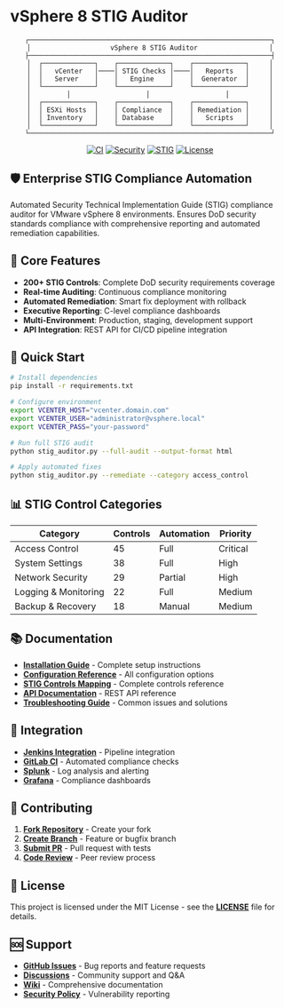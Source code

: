 # vSphere 8 STIG Auditor

<div align="center">

```
┌─────────────────────────────────────────────────────────────┐
│                    vSphere 8 STIG Auditor                  │
├─────────────────────────────────────────────────────────────┤
│  ┌─────────────┐    ┌─────────────┐    ┌─────────────┐     │
│  │   vCenter   │────│ STIG Checks │────│   Reports   │     │
│  │   Server    │    │   Engine    │    │  Generator  │     │
│  └─────────────┘    └─────────────┘    └─────────────┘     │
│         │                   │                   │          │
│  ┌─────────────┐    ┌─────────────┐    ┌─────────────┐     │
│  │ ESXi Hosts  │    │ Compliance  │    │ Remediation │     │
│  │ Inventory   │    │ Database    │    │   Scripts   │     │
│  └─────────────┘    └─────────────┘    └─────────────┘     │
└─────────────────────────────────────────────────────────────┘
```

[![CI](https://github.com/uldyssian-sh/vsphere8-stig-auditor/workflows/CI/badge.svg)](https://github.com/uldyssian-sh/vsphere8-stig-auditor/actions)
[![Security](https://github.com/uldyssian-sh/vsphere8-stig-auditor/workflows/Security/badge.svg)](https://github.com/uldyssian-sh/vsphere8-stig-auditor/security)
[![STIG](https://img.shields.io/badge/STIG-Compliant-green.svg)](https://public.cyber.mil/stigs/)
[![License](https://img.shields.io/badge/License-MIT-yellow.svg)](https://opensource.org/licenses/MIT)

</div>

## 🛡️ Enterprise STIG Compliance Automation

Automated Security Technical Implementation Guide (STIG) compliance auditor for VMware vSphere 8 environments. Ensures DoD security standards compliance with comprehensive reporting and automated remediation capabilities.

## 🎯 Core Features

- **200+ STIG Controls**: Complete DoD security requirements coverage
- **Real-time Auditing**: Continuous compliance monitoring
- **Automated Remediation**: Smart fix deployment with rollback
- **Executive Reporting**: C-level compliance dashboards
- **Multi-Environment**: Production, staging, development support
- **API Integration**: REST API for CI/CD pipeline integration

## 🚀 Quick Start

```bash
# Install dependencies
pip install -r requirements.txt

# Configure environment
export VCENTER_HOST="vcenter.domain.com"
export VCENTER_USER="administrator@vsphere.local"
export VCENTER_PASS="your-password"

# Run full STIG audit
python stig_auditor.py --full-audit --output-format html

# Apply automated fixes
python stig_auditor.py --remediate --category access_control
```

## 📊 STIG Control Categories

| Category | Controls | Automation | Priority |
|----------|----------|------------|----------|
| Access Control | 45 | Full | Critical |
| System Settings | 38 | Full | High |
| Network Security | 29 | Partial | High |
| Logging & Monitoring | 22 | Full | Medium |
| Backup & Recovery | 18 | Manual | Medium |

## 📚 Documentation

- **[Installation Guide](https://github.com/uldyssian-sh/vsphere8-stig-auditor/wiki/Installation)** - Complete setup instructions
- **[Configuration Reference](https://github.com/uldyssian-sh/vsphere8-stig-auditor/wiki/Configuration)** - All configuration options
- **[STIG Controls Mapping](https://github.com/uldyssian-sh/vsphere8-stig-auditor/wiki/STIG-Controls)** - Complete controls reference
- **[API Documentation](https://github.com/uldyssian-sh/vsphere8-stig-auditor/wiki/API)** - REST API reference
- **[Troubleshooting Guide](https://github.com/uldyssian-sh/vsphere8-stig-auditor/wiki/Troubleshooting)** - Common issues and solutions

## 🔗 Integration

- **[Jenkins Integration](https://github.com/uldyssian-sh/vsphere8-stig-auditor/wiki/Jenkins)** - Pipeline integration
- **[GitLab CI](https://github.com/uldyssian-sh/vsphere8-stig-auditor/wiki/GitLab-CI)** - Automated compliance checks
- **[Splunk](https://github.com/uldyssian-sh/vsphere8-stig-auditor/wiki/Splunk)** - Log analysis and alerting
- **[Grafana](https://github.com/uldyssian-sh/vsphere8-stig-auditor/wiki/Grafana)** - Compliance dashboards

## 🤝 Contributing

1. **[Fork Repository](https://github.com/uldyssian-sh/vsphere8-stig-auditor/fork)** - Create your fork
2. **[Create Branch](https://github.com/uldyssian-sh/vsphere8-stig-auditor/wiki/Contributing#branches)** - Feature or bugfix branch
3. **[Submit PR](https://github.com/uldyssian-sh/vsphere8-stig-auditor/pulls)** - Pull request with tests
4. **[Code Review](https://github.com/uldyssian-sh/vsphere8-stig-auditor/wiki/Contributing#review)** - Peer review process

## 📄 License

This project is licensed under the MIT License - see the **[LICENSE](https://github.com/uldyssian-sh/vsphere8-stig-auditor/blob/main/LICENSE)** file for details.

## 🆘 Support

- **[GitHub Issues](https://github.com/uldyssian-sh/vsphere8-stig-auditor/issues)** - Bug reports and feature requests
- **[Discussions](https://github.com/uldyssian-sh/vsphere8-stig-auditor/discussions)** - Community support and Q&A
- **[Wiki](https://github.com/uldyssian-sh/vsphere8-stig-auditor/wiki)** - Comprehensive documentation
- **[Security Policy](https://github.com/uldyssian-sh/vsphere8-stig-auditor/security/policy)** - Vulnerability reporting